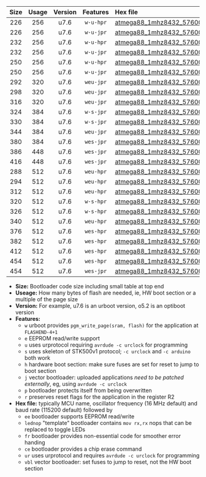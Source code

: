 |Size|Usage|Version|Features|Hex file|
|:-:|:-:|:-:|:-:|:--|
|226|256|u7.6|`w-u-hpr`|[atmega88_1mhz8432_57600bps_ur.hex](https://raw.githubusercontent.com/stefanrueger/urboot/main/atmega88_1mhz8432_57600bps_ur.hex)|
|226|256|u7.6|`w-u-jpr`|[atmega88_1mhz8432_57600bps_ur_vbl.hex](https://raw.githubusercontent.com/stefanrueger/urboot/main/atmega88_1mhz8432_57600bps_ur_vbl.hex)|
|232|256|u7.6|`w-u-hpr`|[atmega88_1mhz8432_57600bps_lednop_ur.hex](https://raw.githubusercontent.com/stefanrueger/urboot/main/atmega88_1mhz8432_57600bps_lednop_ur.hex)|
|232|256|u7.6|`w-u-jpr`|[atmega88_1mhz8432_57600bps_lednop_ur_vbl.hex](https://raw.githubusercontent.com/stefanrueger/urboot/main/atmega88_1mhz8432_57600bps_lednop_ur_vbl.hex)|
|250|256|u7.6|`w-u-hpr`|[atmega88_1mhz8432_57600bps_lednop_fr_ur.hex](https://raw.githubusercontent.com/stefanrueger/urboot/main/atmega88_1mhz8432_57600bps_lednop_fr_ur.hex)|
|250|256|u7.6|`w-u-jpr`|[atmega88_1mhz8432_57600bps_lednop_fr_ur_vbl.hex](https://raw.githubusercontent.com/stefanrueger/urboot/main/atmega88_1mhz8432_57600bps_lednop_fr_ur_vbl.hex)|
|292|320|u7.6|`weu-jpr`|[atmega88_1mhz8432_57600bps_ee_ur_vbl.hex](https://raw.githubusercontent.com/stefanrueger/urboot/main/atmega88_1mhz8432_57600bps_ee_ur_vbl.hex)|
|298|320|u7.6|`weu-jpr`|[atmega88_1mhz8432_57600bps_ee_lednop_ur_vbl.hex](https://raw.githubusercontent.com/stefanrueger/urboot/main/atmega88_1mhz8432_57600bps_ee_lednop_ur_vbl.hex)|
|316|320|u7.6|`weu-jpr`|[atmega88_1mhz8432_57600bps_ee_lednop_fr_ur_vbl.hex](https://raw.githubusercontent.com/stefanrueger/urboot/main/atmega88_1mhz8432_57600bps_ee_lednop_fr_ur_vbl.hex)|
|324|384|u7.6|`w-s-jpr`|[atmega88_1mhz8432_57600bps_vbl.hex](https://raw.githubusercontent.com/stefanrueger/urboot/main/atmega88_1mhz8432_57600bps_vbl.hex)|
|330|384|u7.6|`w-s-jpr`|[atmega88_1mhz8432_57600bps_lednop_vbl.hex](https://raw.githubusercontent.com/stefanrueger/urboot/main/atmega88_1mhz8432_57600bps_lednop_vbl.hex)|
|344|384|u7.6|`weu-jpr`|[atmega88_1mhz8432_57600bps_ee_lednop_fr_ce_ur_vbl.hex](https://raw.githubusercontent.com/stefanrueger/urboot/main/atmega88_1mhz8432_57600bps_ee_lednop_fr_ce_ur_vbl.hex)|
|380|384|u7.6|`wes-jpr`|[atmega88_1mhz8432_57600bps_ee_vbl.hex](https://raw.githubusercontent.com/stefanrueger/urboot/main/atmega88_1mhz8432_57600bps_ee_vbl.hex)|
|386|448|u7.6|`wes-jpr`|[atmega88_1mhz8432_57600bps_ee_lednop_vbl.hex](https://raw.githubusercontent.com/stefanrueger/urboot/main/atmega88_1mhz8432_57600bps_ee_lednop_vbl.hex)|
|416|448|u7.6|`wes-jpr`|[atmega88_1mhz8432_57600bps_ee_lednop_fr_vbl.hex](https://raw.githubusercontent.com/stefanrueger/urboot/main/atmega88_1mhz8432_57600bps_ee_lednop_fr_vbl.hex)|
|288|512|u7.6|`weu-hpr`|[atmega88_1mhz8432_57600bps_ee_ur.hex](https://raw.githubusercontent.com/stefanrueger/urboot/main/atmega88_1mhz8432_57600bps_ee_ur.hex)|
|294|512|u7.6|`weu-hpr`|[atmega88_1mhz8432_57600bps_ee_lednop_ur.hex](https://raw.githubusercontent.com/stefanrueger/urboot/main/atmega88_1mhz8432_57600bps_ee_lednop_ur.hex)|
|312|512|u7.6|`weu-hpr`|[atmega88_1mhz8432_57600bps_ee_lednop_fr_ur.hex](https://raw.githubusercontent.com/stefanrueger/urboot/main/atmega88_1mhz8432_57600bps_ee_lednop_fr_ur.hex)|
|320|512|u7.6|`w-s-hpr`|[atmega88_1mhz8432_57600bps.hex](https://raw.githubusercontent.com/stefanrueger/urboot/main/atmega88_1mhz8432_57600bps.hex)|
|326|512|u7.6|`w-s-hpr`|[atmega88_1mhz8432_57600bps_lednop.hex](https://raw.githubusercontent.com/stefanrueger/urboot/main/atmega88_1mhz8432_57600bps_lednop.hex)|
|340|512|u7.6|`weu-hpr`|[atmega88_1mhz8432_57600bps_ee_lednop_fr_ce_ur.hex](https://raw.githubusercontent.com/stefanrueger/urboot/main/atmega88_1mhz8432_57600bps_ee_lednop_fr_ce_ur.hex)|
|376|512|u7.6|`wes-hpr`|[atmega88_1mhz8432_57600bps_ee.hex](https://raw.githubusercontent.com/stefanrueger/urboot/main/atmega88_1mhz8432_57600bps_ee.hex)|
|382|512|u7.6|`wes-hpr`|[atmega88_1mhz8432_57600bps_ee_lednop.hex](https://raw.githubusercontent.com/stefanrueger/urboot/main/atmega88_1mhz8432_57600bps_ee_lednop.hex)|
|412|512|u7.6|`wes-hpr`|[atmega88_1mhz8432_57600bps_ee_lednop_fr.hex](https://raw.githubusercontent.com/stefanrueger/urboot/main/atmega88_1mhz8432_57600bps_ee_lednop_fr.hex)|
|454|512|u7.6|`wes-hpr`|[atmega88_1mhz8432_57600bps_ee_lednop_fr_ce.hex](https://raw.githubusercontent.com/stefanrueger/urboot/main/atmega88_1mhz8432_57600bps_ee_lednop_fr_ce.hex)|
|454|512|u7.6|`wes-jpr`|[atmega88_1mhz8432_57600bps_ee_lednop_fr_ce_vbl.hex](https://raw.githubusercontent.com/stefanrueger/urboot/main/atmega88_1mhz8432_57600bps_ee_lednop_fr_ce_vbl.hex)|

- **Size:** Bootloader code size including small table at top end
- **Useage:** How many bytes of flash are needed, ie, HW boot section or a multiple of the page size
- **Version:** For example, u7.6 is an urboot version, o5.2 is an optiboot version
- **Features:**
  + `w` urboot provides `pgm_write_page(sram, flash)` for the application at `FLASHEND-4+1`
  + `e` EEPROM read/write support
  + `u` uses urprotocol requiring `avrdude -c urclock` for programming
  + `s` uses skeleton of STK500v1 protocol; `-c urclock` and `-c arduino` both work
  + `h` hardware boot section: make sure fuses are set for reset to jump to boot section
  + `j` vector bootloader: uploaded applications *need to be patched externally*, eg, using `avrdude -c urclock`
  + `p` bootloader protects itself from being overwritten
  + `r` preserves reset flags for the application in the register R2
- **Hex file:** typically MCU name, oscillator frequency (16 MHz default) and baud rate (115200 default) followed by
  + `ee` bootloader supports EEPROM read/write
  + `lednop` "template" bootloader contains `mov rx,rx` nops that can be replaced to toggle LEDs
  + `fr` bootloader provides non-essential code for smoother error handing
  + `ce` bootloader provides a chip erase command
  + `ur` uses urprotocol and requires `avrdude -c urclock` for programming
  + `vbl` vector bootloader: set fuses to jump to reset, not the HW boot section
